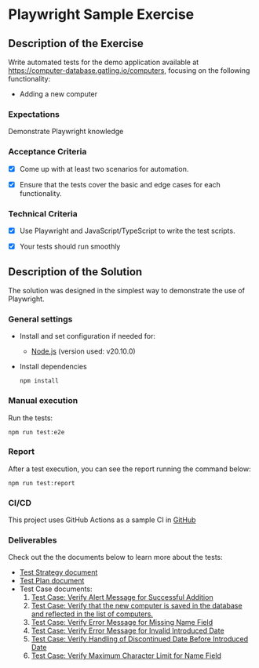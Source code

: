 # Playwright Sample Exercise


## Description of the Exercise

Write automated tests for the demo application available at <https://computer-database.gatling.io/computers>, focusing on the following functionality:

- Adding a new computer


### Expectations

Demonstrate Playwright knowledge


### Acceptance Criteria

- [X] Come up with at least two scenarios for automation.
- [X] Ensure that the tests cover the basic and edge cases for each functionality.


### Technical Criteria

- [X] Use Playwright and JavaScript/TypeScript to write the test scripts.
- [X] Your tests should run smoothly


## Description of the Solution

The solution was designed in the simplest way to demonstrate the use of Playwright.


### General settings

- Install and set configuration if needed for:
  - [Node.js](https://nodejs.org/en/download/) (version used: v20.10.0)
- Install dependencies

  ```batch
  npm install
  ```


### Manual execution

Run the tests:
  
  ```batch
  npm run test:e2e
  ```

### Report

After a test execution, you can see the report running the command below:

  ```batch
  npm run test:report
  ```


### CI/CD

This project uses GitHub Actions as a sample CI in [GitHub](https://github.com/ericrommel/hostfully-cypress/actions/workflows/main.yml)

### Deliverables

Check out the the documents below to learn more about the tests:

- [Test Strategy document](docs/test-strategy.md)
- [Test Plan document](docs/test-plan.md)
- Test Case documents:
  1. [Test Case: Verify Alert Message for Successful Addition](docs/test-cases/T001.md)
  2. [Test Case: Verify that the new computer is saved in the database and reflected in the list of computers.](docs/test-cases/T002.md)
  3. [Test Case: Verify Error Message for Missing Name Field](docs/test-cases/T003.md)
  4. [Test Case: Verify Error Message for Invalid Introduced Date](docs/test-cases/T004.md)
  5. [Test Case: Verify Handling of Discontinued Date Before Introduced Date](docs/test-cases/T005.md)
  6. [Test Case: Verify Maximum Character Limit for Name Field](docs/test-cases/T006.md)
